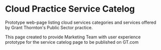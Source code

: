 # Cloud Practice Service Catelog 

Prototype web-page listing cloud services categories and services offered by Grant Thornton's Public Sector practice.

This page created to provide Marketing Team with user experience prototype for the service catelog page to be published on GT.com

